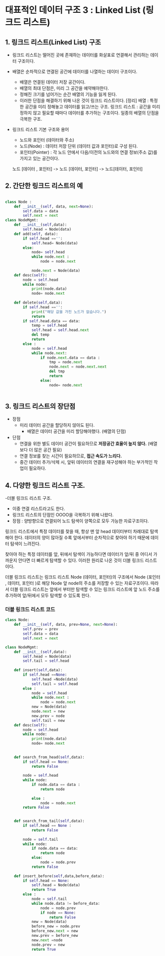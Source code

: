 # 대표적인 데이터 구조 3 : Linked List (링크드 리스트)

## 1. 링크드 리스트(Linked List) 구조 
- 링크드 리스트는 떨어진 곳에 존재하는 데이터를 화살표로 연결해서 관리하는 데이터 구조이다.
- 배열은 순차적으로 연결된 공간에 데이터를 나열하는 데이터 구조이다.
  - 배열은 연결된 데이터 저장 공간이다.
  - 배열의 최대 단점은, 미리 그 공간을 예약해야한다.
  - 정해진 크기를 넘어가는 순간 배열의 기능을 잃게 된다.
  - 이러한 단점을 해결하기 위해 나온 것이 링크드 리스트이다.
[정리]
배열 : 특정한 공간을 미리 정해놓고 데이터를 읽고/쓰는 구조.
링크드 리스트 : 공간을 미리 정하지 않고 필요할 때마다 데이터를 추가하는 구조이다.
  일종의 배열의 단점을 극복한 구조.

- 링크드 리스트 기본 구조와 용어
  - 노드와 포인터 (데이터와 주소)
  - 노드(Node) : 데이터 저장 단위 (데이터 값과 포인터)로 구성 된다. 
  - 포인터(Pointer) : 각 노드 안에서 다음/이전의 노드와의 연결 정보(주소 값)를 가지고 있는 공간이다.

  노드 [데이터 , 포인터]  -> 노드 [데이터, 포인터] -> 노드[데이터, 포인터]

## 2. 간단한 링크드 리스트의 예

 

``` python

class Node :
    def __init__(self, data, next=None):
        self.data = data
        self.next = next
class NodeMgmt:
    def __init__(self,data):
        self.head = Node(data)
    def add(self, data):
        if self.head =='':
            self.head= Node(data)
        else:
            node= self.head
            while node.next :
                node = node.next
                
            node.next = Node(data)
    def desc(self):
        node = self.head
        while node:
            print(node.data)
            node= node.next
    
    def delete(self,data):
        if self.head =='':
            print("해당 값을 가진 노드가 없습니다.")
            return 
        if self.head.data == data:
            temp = self.head
            self.head = self.head.next
            del temp
            return 
        else :
            node = self.head
            while node.next:
                if node.next.data == data :
                    tmp = node.next
                    node.next = node.next.next
                    del tmp 
                    return
                else:
                    node= node.next
                    
```
## 3. 링크드 리스트의 장단점

- 장점
  - 미리 데이터 공간을 할당하지 않아도 된다.
    - 배열은 데이터 공간을 미리 할당해야했다. (배열의 단점)
- 단점
  - 연결을 위한 별도 데이터 공간이 필요하므로 **저장공간 효율이 높지 않다.** (배열보다 더 많은 공간 필요)
  - 연결 정보를 찾는 시간이 필요하므로, **접근 속도가 느리다.**
  - 중간 데이터 추가/삭제 시, 앞뒤 데이터의 연결을 재구성해야 하는 부가적인 작업이 필요하다.

## 4. 다양한 링크드 리스트 구조.
-더블 링크드 리스트 구조.
  - 이중 연결 리스트라고도 한다.
  - 링크드 리스트의 단점인 OOOO을 극복하기 위해 나왔다.
  - 장점 : 양방향으로 연결되어 노드 탐색이 양쪽으로 모두 가능한 자료구조이다.


링크드 리스트에서 특정 데이터를 찾을 때, 항상 맨 앞 head 데이터부터 차례대로 탐색해야 한다.
데이터의 양이 많아질 수록 앞에서부터 순차적으로 찾아야 하기 때문에 데이터 탐색이 느려진다.

찾아야 하는 특정 데이터를 앞, 뒤에서 탐색이 가능하다면 데이터가 앞/뒤 중 어디서 가까운지 안다면 더 빠르게 탐색할 수 있다. 
이러한 원리로 나온 것이 더블 링크드 리스트이다.

더블 링크드 리스트는 
링크드 리스트 Node (데이터,  포인터)의 구조에서 Node (포인터 , 데이터, 포인터 )로 해당 Node 앞 node의 주소를 저장할 수 있는 자료구조이다.
따라서 더블 링크드 리스트는 앞에서 부터만 탐색할 수 있는 링크드 리스트에 앞 노드 주소를 추가하여 
앞/뒤에서 모두 탐색할 수 있도록 한다.

### 더블 링크드 리스트 코드  
```python
class Node:
    def __init__(self, data, prev=None, next=None):
        self.prev = prev
        self.data = data
        self.next = next

class NodeMgmt:
    def __init__(self,data):
        self.head = Node(data)
        self.tail = self.head
    
    def insert(self,data):
        if self.head ==None:
            self.head =Node(data)
            self.tail = self.head
        else :
            node = self.head
            while node.next :
                node = node.next 
            new = Node(data)
            node.next = new
            new.prev = node
            self.tail = new
    def desc(self):
        node = self.head
        while node:
            print(node.data)
            node= node.next
            
    
    def search_from_head(self,data):
        if self.head == None:
            return False
        
        node = self.head
        while node:
            if node.data == data :
                return node
            
            else :
                node = node.next
        return False
    

    def search_from_tail(self,data):
        if self.head == None :
            return False
        
        node = self.tail
        while node:
            if node.data == data:
                return node
            else:
                node = node.prev
            return False
    
    def insert_before(self,data,before_data):
        if self.head == None:
            self.head = Node(data)
            return True
        else :
            node = self.tail
            while node.data != before_data:
                node = node.prev
                if node == None:
                    return False
            new = Node(data)
            before_new = node.prev
            before_new.next = new 
            new.prev = before_new
            new.next =node 
            node.prev = new 
            return True
            
```


